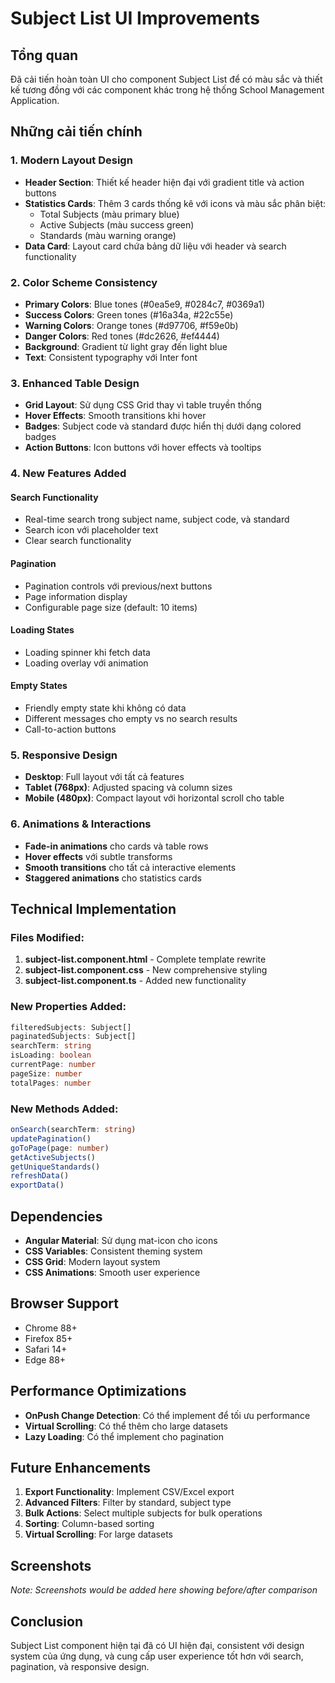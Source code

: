 # Subject List UI Improvements

## Tổng quan
Đã cải tiến hoàn toàn UI cho component Subject List để có màu sắc và thiết kế tương đồng với các component khác trong hệ thống School Management Application.

## Những cải tiến chính

### 1. **Modern Layout Design**
- **Header Section**: Thiết kế header hiện đại với gradient title và action buttons
- **Statistics Cards**: Thêm 3 cards thống kê với icons và màu sắc phân biệt:
  - Total Subjects (màu primary blue)
  - Active Subjects (màu success green) 
  - Standards (màu warning orange)
- **Data Card**: Layout card chứa bảng dữ liệu với header và search functionality

### 2. **Color Scheme Consistency**
- **Primary Colors**: Blue tones (#0ea5e9, #0284c7, #0369a1)
- **Success Colors**: Green tones (#16a34a, #22c55e)
- **Warning Colors**: Orange tones (#d97706, #f59e0b)
- **Danger Colors**: Red tones (#dc2626, #ef4444)
- **Background**: Gradient từ light gray đến light blue
- **Text**: Consistent typography với Inter font

### 3. **Enhanced Table Design**
- **Grid Layout**: Sử dụng CSS Grid thay vì table truyền thống
- **Hover Effects**: Smooth transitions khi hover
- **Badges**: Subject code và standard được hiển thị dưới dạng colored badges
- **Action Buttons**: Icon buttons với hover effects và tooltips

### 4. **New Features Added**

#### Search Functionality
- Real-time search trong subject name, subject code, và standard
- Search icon với placeholder text
- Clear search functionality

#### Pagination
- Pagination controls với previous/next buttons
- Page information display
- Configurable page size (default: 10 items)

#### Loading States
- Loading spinner khi fetch data
- Loading overlay với animation

#### Empty States
- Friendly empty state khi không có data
- Different messages cho empty vs no search results
- Call-to-action buttons

### 5. **Responsive Design**
- **Desktop**: Full layout với tất cả features
- **Tablet (768px)**: Adjusted spacing và column sizes
- **Mobile (480px)**: Compact layout với horizontal scroll cho table

### 6. **Animations & Interactions**
- **Fade-in animations** cho cards và table rows
- **Hover effects** với subtle transforms
- **Smooth transitions** cho tất cả interactive elements
- **Staggered animations** cho statistics cards

## Technical Implementation

### Files Modified:
1. **subject-list.component.html** - Complete template rewrite
2. **subject-list.component.css** - New comprehensive styling
3. **subject-list.component.ts** - Added new functionality

### New Properties Added:
```typescript
filteredSubjects: Subject[]
paginatedSubjects: Subject[]
searchTerm: string
isLoading: boolean
currentPage: number
pageSize: number
totalPages: number
```

### New Methods Added:
```typescript
onSearch(searchTerm: string)
updatePagination()
goToPage(page: number)
getActiveSubjects()
getUniqueStandards()
refreshData()
exportData()
```

## Dependencies
- **Angular Material**: Sử dụng mat-icon cho icons
- **CSS Variables**: Consistent theming system
- **CSS Grid**: Modern layout system
- **CSS Animations**: Smooth user experience

## Browser Support
- Chrome 88+
- Firefox 85+
- Safari 14+
- Edge 88+

## Performance Optimizations
- **OnPush Change Detection**: Có thể implement để tối ưu performance
- **Virtual Scrolling**: Có thể thêm cho large datasets
- **Lazy Loading**: Có thể implement cho pagination

## Future Enhancements
1. **Export Functionality**: Implement CSV/Excel export
2. **Advanced Filters**: Filter by standard, subject type
3. **Bulk Actions**: Select multiple subjects for bulk operations
4. **Sorting**: Column-based sorting
5. **Virtual Scrolling**: For large datasets

## Screenshots
*Note: Screenshots would be added here showing before/after comparison*

## Conclusion
Subject List component hiện tại đã có UI hiện đại, consistent với design system của ứng dụng, và cung cấp user experience tốt hơn với search, pagination, và responsive design. 